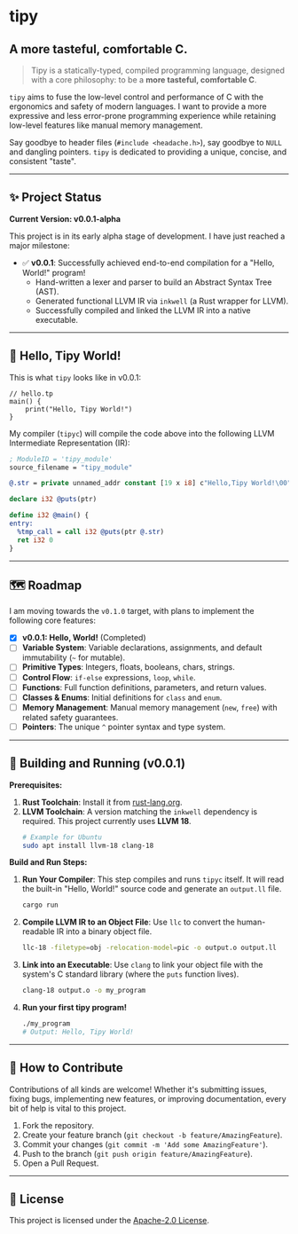 # tipy

## A more tasteful, comfortable C.

> Tipy is a statically-typed, compiled programming language, designed with a core philosophy: to be a **more tasteful, comfortable C**.

`tipy` aims to fuse the low-level control and performance of C with the ergonomics and safety of modern languages. I want to provide a more expressive and less error-prone programming experience while retaining low-level features like manual memory management.

Say goodbye to header files (`#include <headache.h>`), say goodbye to `NULL` and dangling pointers. `tipy` is dedicated to providing a unique, concise, and consistent "taste".

---

## ✨ Project Status

**Current Version: v0.0.1-alpha**

This project is in its early alpha stage of development. I have just reached a major milestone:

* ✅ **v0.0.1**: Successfully achieved end-to-end compilation for a "Hello, World!" program!
    * Hand-written a lexer and parser to build an Abstract Syntax Tree (AST).
    * Generated functional LLVM IR via `inkwell` (a Rust wrapper for LLVM).
    * Successfully compiled and linked the LLVM IR into a native executable.

---

## 👋 Hello, Tipy World!

This is what `tipy` looks like in v0.0.1:

```tipy
// hello.tp
main() {
    print("Hello, Tipy World!")
}
```

My compiler (`tipyc`) will compile the code above into the following LLVM Intermediate Representation (IR):

```llvm
; ModuleID = 'tipy_module'
source_filename = "tipy_module"

@.str = private unnamed_addr constant [19 x i8] c"Hello,Tipy World!\00", align 1

declare i32 @puts(ptr)

define i32 @main() {
entry:
  %tmp_call = call i32 @puts(ptr @.str)
  ret i32 0
}
```

---

## 🗺️ Roadmap

I am moving towards the `v0.1.0` target, with plans to implement the following core features:

* [x] **v0.0.1: Hello, World!** (Completed)
* [ ] **Variable System**: Variable declarations, assignments, and default immutability (`~` for mutable).
* [ ] **Primitive Types**: Integers, floats, booleans, chars, strings.
* [ ] **Control Flow**: `if-else` expressions, `loop`, `while`.
* [ ] **Functions**: Full function definitions, parameters, and return values.
* [ ] **Classes & Enums**: Initial definitions for `class` and `enum`.
* [ ] **Memory Management**: Manual memory management (`new`, `free`) with related safety guarantees.
* [ ] **Pointers**: The unique `^` pointer syntax and type system.

---

## 🚀 Building and Running (v0.0.1)

**Prerequisites:**
1.  **Rust Toolchain**: Install it from [rust-lang.org](https://rust-lang.org).
2.  **LLVM Toolchain**: A version matching the `inkwell` dependency is required. This project currently uses **LLVM 18**.
    ```bash
    # Example for Ubuntu
    sudo apt install llvm-18 clang-18
    ```

**Build and Run Steps:**

1.  **Run Your Compiler**:
    This step compiles and runs `tipyc` itself. It will read the built-in "Hello, World!" source code and generate an `output.ll` file.
    ```bash
    cargo run
    ```

2.  **Compile LLVM IR to an Object File**:
    Use `llc` to convert the human-readable IR into a binary object file.
    ```bash
    llc-18 -filetype=obj -relocation-model=pic -o output.o output.ll
    ```

3.  **Link into an Executable**:
    Use `clang` to link your object file with the system's C standard library (where the `puts` function lives).
    ```bash
    clang-18 output.o -o my_program
    ```

4.  **Run your first tipy program!**
    ```bash
    ./my_program
    # Output: Hello, Tipy World!
    ```

---

## 🤝 How to Contribute

Contributions of all kinds are welcome! Whether it's submitting issues, fixing bugs, implementing new features, or improving documentation, every bit of help is vital to this project.

1.  Fork the repository.
2.  Create your feature branch (`git checkout -b feature/AmazingFeature`).
3.  Commit your changes (`git commit -m 'Add some AmazingFeature'`).
4.  Push to the branch (`git push origin feature/AmazingFeature`).
5.  Open a Pull Request.

---

## 📝 License

This project is licensed under the [Apache-2.0 License](LICENSE.md).